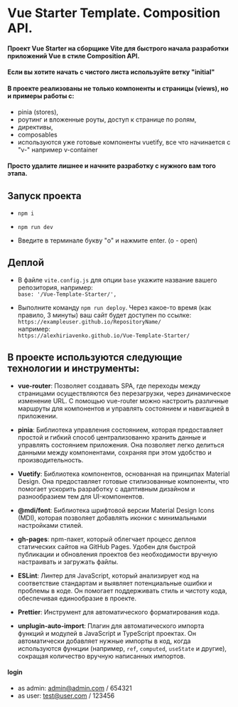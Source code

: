 # Vue Starter Template. Composition API.

#### Проект Vue Starter на сборщике Vite для быстрого начала разработки приложений Vue в стиле Composition API.

#### Если вы хотите начать с чистого листа используйте ветку "initial"

#### В проекте реализованы не только компоненты и страницы (views), но и примеры работы с:

- pinia (stores),
- роутинг и вложенные роуты, доступ к странице по ролям,
- директивы,
- composables
- используются уже готовые компоненты vuetify, все что начинается с "v-" например v-container

#### Просто удалите лишнее и начните разработку с нужного вам того этапа.

## Запуск проекта

- `npm i`

- `npm run dev`

- Введите в терминале букву "o" и нажмите enter. (o - open)

## Деплой

- В файле `vite.config.js` для опции `base` укажите название вашего репозитория, например: <br>
  `base: '/Vue-Template-Starter/',`

- Выполните команду `npm run deploy`. Через какое-то время (как правило, 3 минуты) ваш сайт будет доступен по ссылке: <br>
  `https://exampleuser.github.io/RepositoryName/` <br>
  например: <br>
  `https://alexhiriavenko.github.io/Vue-Template-Starter/`

## В проекте используются следующие технологии и инструменты:

- **vue-router**: Позволяет создавать SPA, где переходы между страницами осуществляются без перезагрузки, через динамическое изменение URL. С помощью vue-router можно настроить различные маршруты для компонентов и управлять состоянием и навигацией в приложении.

- **pinia**: Библиотека управления состоянием, которая предоставляет простой и гибкий способ централизованно хранить данные и управлять состоянием приложения. Она позволяет легко делиться данными между компонентами, сохраняя при этом удобство и производительность.

- **Vuetify**: Библиотека компонентов, основанная на принципах Material Design. Она предоставляет готовые стилизованные компоненты, что помогает ускорить разработку с адаптивным дизайном и разнообразием тем для UI-компонентов.

- **@mdi/font**: Библиотека шрифтовой версии Material Design Icons (MDI), которая позволяет добавлять иконки с минимальными настройками стилей.

- **gh-pages**: npm-пакет, который облегчает процесс деплоя статических сайтов на GitHub Pages. Удобен для быстрой публикации и обновления проектов без необходимости вручную настраивать и загружать файлы.

- **ESLint**: Линтер для JavaScript, который анализирует код на соответствие стандартам и выявляет потенциальные ошибки и проблемы в коде. Он помогает поддерживать стиль и чистоту кода, обеспечивая единообразие в проекте.

- **Prettier**: Инструмент для автоматического форматирования кода.

- **unplugin-auto-import**: Плагин для автоматического импорта функций и модулей в JavaScript и TypeScript проектах. Он автоматически добавляет нужные импорты в код, когда используются функции (например, `ref`, `computed`, `useState` и другие), сокращая количество вручную написанных импортов.

#### login

- as admin: admin@admin.com / 654321
- as user: test@user.com / 123456
